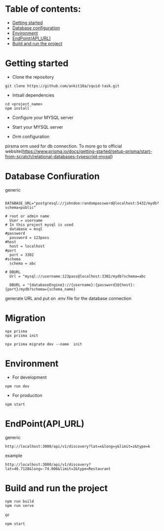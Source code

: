 # Table of contents:
- [Getting started](#getting-started)
- [Database configuration](#database-configuration)
- [Environment ](#enivronment)
- [EndPoint(API_URL)](#endpointapi_url)
- [Build and run the project](#build-and-run)


# Getting started
- Clone the repository
```
git clone https://github.com/ankit10a/squid-task.git

```
- Intsall dependencies

```
cd <project_name>
npm install

```
- Configure your MYSQL server

- Start your MYSQL server

- Orm configuration

 pirsma orm used for db connection. To more go to official website(https://www.prisma.io/docs/getting-started/setup-prisma/start-from-scratch/relational-databases-typescript-mysql)


# Database Confiuration

generic

```
   DATABASE_URL="postgresql://johndoe:randompassword@localhost:5432/mydb?schema=public"  

```

``` 
# root or admin name
  User = username
# In this project mysql is used 
  database = msql
#password 
  password = 123pass
#host
  host = localhost
#port
  port = 3302
#schema
  schema = abc

# DBURL
  Url = "mysql://username:123pass@localhost:3302/mydb?schema=abc

  DBURL = "{databaseEngine}://{username}:{password}@{host}:{port}/mydb?schema={schema_name}

```
 generate URL and put on .env file for the database connection


# Migration 
``` 
npx prisma
npx prisma init

npx prisma migrate dev --name  init

```


# Environment
- For development 
```
npm run dev
```
- For produciton 

```
npm start
```

# EndPoint(API_URL) 
generic 
```
http://localhost:3000/api/v1/discovery?lat=x&long=y&limit=z&type=k
```
example 
```
http://localhost:3000/api/v1/discovery?lat=40.7128&long=-74.006&limit=2&type=Restaurant
```

# Build and run the project
```
npm run build
npm run serve
```
or 
```
npm start

```



